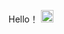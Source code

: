Hello！ <img src="https://raw.githubusercontent.com/MartinHeinz/MartinHeinz/master/wave.gif" width="20px" height="20px" />
